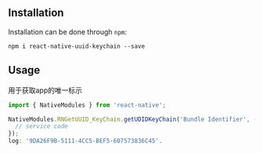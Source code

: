 ## Installation
Installation can be done through ``npm``:

```shell
npm i react-native-uuid-keychain --save
```

## Usage
用于获取app的唯一标示

```js
import { NativeModules } from 'react-native';
```

```jsx
NativeModules.RNGetUUID_KeyChain.getUDIDKeyChain('Bundle Identifier', (uuid) => {
  // service code
});
log: '9DA26F9B-5111-4CC5-BEF5-607573836C45'.
```
